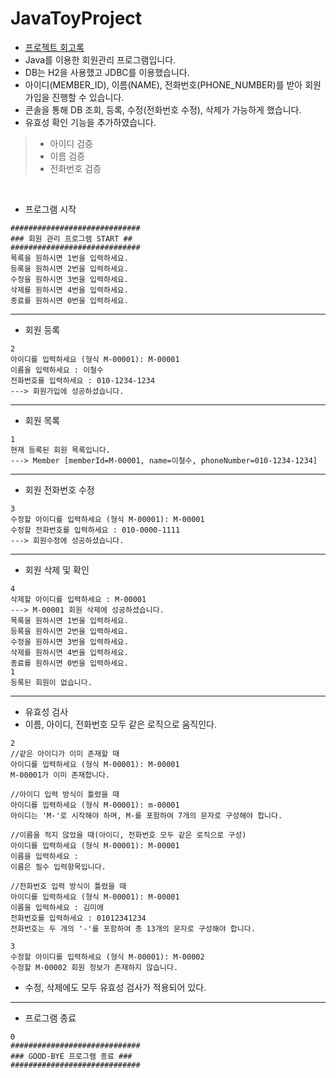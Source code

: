# JavaToyProject

- [프로젝트 회고록](https://iheese.github.io/project/2022/05/14/javatoyproject/)
- Java를 이용한 회원관리 프로그램입니다.
- DB는 H2을 사용했고 JDBC를 이용했습니다.
- 아이디(MEMBER_ID), 이름(NAME), 전화번호(PHONE_NUMBER)를 받아 회원가입을 진행할 수 있습니다.
- 콘솔을 통해 DB 조회, 등록, 수정(전화번호 수정), 삭제가 가능하게 했습니다. 
- 유효성 확인 기능을 추가하였습니다.
> - 아이디 검증
> - 이름 검증
> - 전화번호 검증

<br>

- 프로그램 시작

```
#############################
### 회원 관리 프로그램 START ##
#############################
목록을 원하시면 1번을 입력하세요.
등록을 원하시면 2번을 입력하세요.
수정을 원하시면 3번을 입력하세요.
삭제를 원하시면 4번을 입력하세요.
종료를 원하시면 0번을 입력하세요.
```

<hr>

- 회원 등록

```
2
아이디를 입력하세요 (형식 M-00001): M-00001
이름을 입력하세요 : 이철수
전화번호를 입력하세요 : 010-1234-1234
---> 회원가입에 성공하셨습니다.
```

<hr>

- 회원 목록

```
1
현재 등록된 회원 목록입니다.
---> Member [memberId=M-00001, name=이철수, phoneNumber=010-1234-1234]
```

<hr>

- 회원 전화번호 수정

```
3
수정할 아이디를 입력하세요 (형식 M-00001): M-00001
수정할 전화번호를 입력하세요 : 010-0000-1111
---> 회원수정에 성공하셨습니다.
```

<hr>

- 회원 삭제 및 확인

```
4
삭제할 아이디를 입력하세요 : M-00001
---> M-00001 회원 삭제에 성공하셨습니다.
목록을 원하시면 1번을 입력하세요.
등록을 원하시면 2번을 입력하세요.
수정을 원하시면 3번을 입력하세요.
삭제를 원하시면 4번을 입력하세요.
종료를 원하시면 0번을 입력하세요.
1
등록된 회원이 없습니다.
```

<hr>

- 유효성 검사
- 이름, 아이디, 전화번호 모두 같은 로직으로 움직인다.

```
2
//같은 아이디가 이미 존재할 때
아이디를 입력하세요 (형식 M-00001): M-00001
M-00001가 이미 존재합니다.

//아이디 입력 방식이 틀렸을 때
아이디를 입력하세요 (형식 M-00001): m-00001
아이디는 'M-'로 시작해야 하며, M-를 포함하여 7개의 문자로 구성해야 합니다.

//이름을 적지 않았을 때(아이디, 전화번호 모두 같은 로직으로 구성)
아이디를 입력하세요 (형식 M-00001): M-00001
이름을 입력하세요 :  
이름은 필수 입력항목입니다.

//전화번호 입력 방식이 틀렸을 때
아이디를 입력하세요 (형식 M-00001): M-00001
이름을 입력하세요 : 김미애
전화번호를 입력하세요 : 01012341234
전화번호는 두 개의 '-'를 포함하여 총 13개의 문자로 구성해야 합니다.
```

```
3
수정할 아이디를 입력하세요 (형식 M-00001): M-00002
수정할 M-00002 회원 정보가 존재하지 않습니다.
```

- 수정, 삭제에도 모두 유효성 검사가 적용되어 있다.

<hr>

- 프로그램 종료

```
0
#############################
### GOOD-BYE 프로그램 종료 ###
#############################
```
